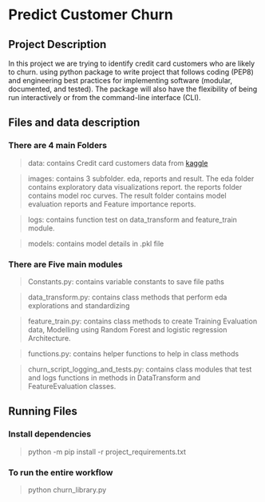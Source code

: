 # Predict Customer Churn

## Project Description
In this project we are trying to identify credit card customers who are likely to churn. 
using python package to write project that follows coding (PEP8) and engineering best practices for implementing software (modular, documented, and tested). The package will also have the flexibility of being run interactively or from the command-line interface (CLI).




## Files and data description

  ### There are 4 main Folders
> data: contains Credit card customers data from [kaggle](https://www.kaggle.com/datasets/sakshigoyal7/credit-card-customers/code)

> images: contains 3 subfolder. eda, reports and result. The eda folder contains exploratory 
data visualizations report. the reports folder contains model roc curves. The result folder contains model evaluation reports and Feature importance reports.

> logs: contains function test on data_transform and feature_train module.

> models: contains model details in .pkl file

 ### There are Five main modules
> Constants.py: contains variable  constants to save file paths

> data_transform.py: contains class methods that perform eda explorations and standardizing

> feature_train.py: contains class methods to create Training Evaluation data, Modelling using Random Forest and logistic regression Architecture.

> functions.py: contains helper functions to help in class methods

> churn_script_logging_and_tests.py: contains class modules that test and logs functions in methods in DataTransform and FeatureEvaluation classes.


## Running Files
### Install dependencies 
> python -m pip install -r project_requirements.txt
### To run the entire workflow
> python churn_library.py




